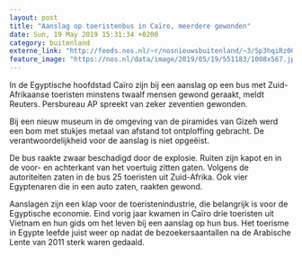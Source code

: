 ```yaml
---
layout: post
title: "Aanslag op toeristenbus in Caïro, meerdere gewonden"
date: Sun, 19 May 2019 15:31:34 +0200
category: buitenland
externe_link: "http://feeds.nos.nl/~r/nosnieuwsbuitenland/~3/Sp3hqiRz0Gg/2285400"
feature_image: "https://nos.nl/data/image/2019/05/19/551183/1008x567.jpg"
---
```


<p>In de Egyptische hoofdstad Caïro zijn bij een aanslag op een bus met Zuid-Afrikaanse toeristen minstens twaalf mensen gewond geraakt, meldt Reuters. Persbureau AP spreekt van zeker zeventien gewonden. </p>
<p>Bij een nieuw museum in de omgeving van de piramides van Gizeh werd een bom met stukjes metaal van afstand tot ontploffing gebracht. De verantwoordelijkheid voor de aanslag is niet opgeëist.</p>
<p>De bus raakte zwaar beschadigd door de explosie. Ruiten zijn kapot en in de voor- en achterkant van het voertuig zitten gaten. Volgens de autoriteiten zaten in de bus 25 toeristen uit Zuid-Afrika. Ook vier Egyptenaren die in een auto zaten, raakten gewond.</p>
<p>Aanslagen zijn een klap voor de toeristenindustrie, die belangrijk is voor de Egyptische economie. Eind vorig jaar kwamen in Caïro drie toeristen uit Vietnam en hun gids om het leven bij een aanslag op hun bus. Het toerisme in Egypte leefde juist weer op nadat de bezoekersaantallen na de Arabische Lente van 2011 sterk waren gedaald.</p><img src="http://feeds.feedburner.com/~r/nosnieuwsbuitenland/~4/Sp3hqiRz0Gg" height="1" width="1" alt=""/>
